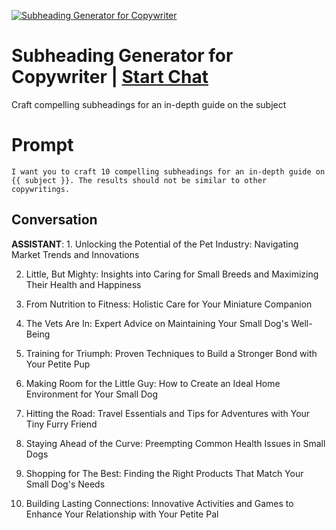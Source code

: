 
[![Subheading Generator for Copywriter](https://flow-prompt-covers.s3.us-west-1.amazonaws.com/icon/vintage/vint_9.png)](https://gptcall.net/chat.html?data=%7B%22contact%22%3A%7B%22id%22%3A%22q0SliUshScRFQzce6VlFT%22%2C%22flow%22%3Atrue%7D%7D)
# Subheading Generator for Copywriter | [Start Chat](https://gptcall.net/chat.html?data=%7B%22contact%22%3A%7B%22id%22%3A%22q0SliUshScRFQzce6VlFT%22%2C%22flow%22%3Atrue%7D%7D)
Craft compelling subheadings for an in-depth guide on the subject



# Prompt

```
I want you to craft 10 compelling subheadings for an in-depth guide on {{ subject }}. The results should not be similar to other copywritings. 

```

## Conversation

**ASSISTANT**: 1. Unlocking the Potential of the Pet Industry: Navigating Market Trends and Innovations 

2. Little, But Mighty: Insights into Caring for Small Breeds and Maximizing Their Health and Happiness 

3. From Nutrition to Fitness: Holistic Care for Your Miniature Companion 

4. The Vets Are In: Expert Advice on Maintaining Your Small Dog's Well-Being 

5. Training for Triumph: Proven Techniques to Build a Stronger Bond with Your Petite Pup 

6. Making Room for the Little Guy: How to Create an Ideal Home Environment for Your Small Dog 

7. Hitting the Road: Travel Essentials and Tips for Adventures with Your Tiny Furry Friend 

8. Staying Ahead of the Curve: Preempting Common Health Issues in Small Dogs 

9. Shopping for The Best: Finding the Right Products That Match Your Small Dog's Needs 

10. Building Lasting Connections: Innovative Activities and Games to Enhance Your Relationship with Your Petite Pal


